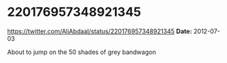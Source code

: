 # 220176957348921345
https://twitter.com/AliAbdaal/status/220176957348921345
**Date:** 2012-07-03

About to jump on the 50 shades of grey bandwagon
